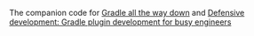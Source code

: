 The companion code for [Gradle all the way down](https://dev.to/autonomousapps/gradle-all-the-way-down-testing-your-gradle-plugin-with-gradle-testkit-2hmc) and [Defensive development: Gradle plugin development for busy engineers](https://dev.to/autonomousapps/defensive-development-gradle-plugin-development-for-busy-engineers-486c)
